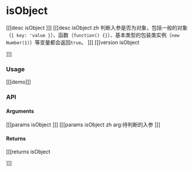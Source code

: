 # isObject
[[[desc isObject
]]]
[[[desc isObject zh
判断入参是否为对象，包括一般的对象（`{ key: 'value }`）、函数（`function() {}`）、基本类型的包装类实例（`new Number(1)`）等变量都会返回`true`。
]]]
[[[version isObject
  
]]]
### Usage

[[[demo]]]


### API

#### Arguments
[[[params isObject
]]]
[[[params isObject zh
arg:待判断的入参
]]]
#### Returns
[[[returns isObject

]]]